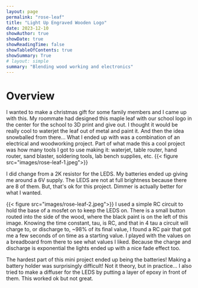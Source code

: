 ```yaml
---
layout: page
permalink: "rose-leaf"
title: "Light Up Engraved Wooden Logo"
date: 2023-12-10
showAuthor: true
showDate: true
showReadingTime: false
showTableOfContents: true
showSummary: True
# layout: simple
summary: "Blending wood working and electronics" 
---
```


# Overview
I wanted to make a christmas gift for some family members and I came up with this. My roommate had designed this maple leaf with our school logo in the center for the school to 3D print and give out. I thought it would be really cool to waterjet the leaf out of metal and paint it. And then the idea snowballed from there... What I ended up with was a combination of an electrical and woodworking project. Part of what made this a cool project was how many tools I got to use making it: waterjet, table router, hand router, sand blaster, soldering tools, lab bench supplies, etc.
{{< figure src="images/rose-leaf-1.jpeg">}}  


I did change from a 2K resistor for the LEDS. My batteries ended up giving me around a 6V supply. The LEDS are not at full brightness because there are 8 of them. But, that's ok for this project. Dimmer is actually better for what I wanted.


{{< figure src="images/rose-leaf-2.jpeg">}}
I used a simple RC circuit to hold the base of a mosfet on to keep the LEDS on. There is a small button routed into the side of the wood, where the black paint is on the left of this image. Knowing the time constant, tau, is RC, and that in 4 tau a circuit will charge to, or discharge to, ~98% of its final value, I found a RC pair that got me a few seconds of on time as a starting value. I played with the values on a breadboard from there to see what values I liked. Because the charge and discharge is exponential the lights ended up with a nice fade effect too. 

The hardest part of this mini project ended up being the batteries! Making a battery holder was surprisingly difficult! Not it theory, but in practice... I also tried to make a diffuser for the LEDS by putting a layer of epoxy in front of them. This worked ok but not great.

